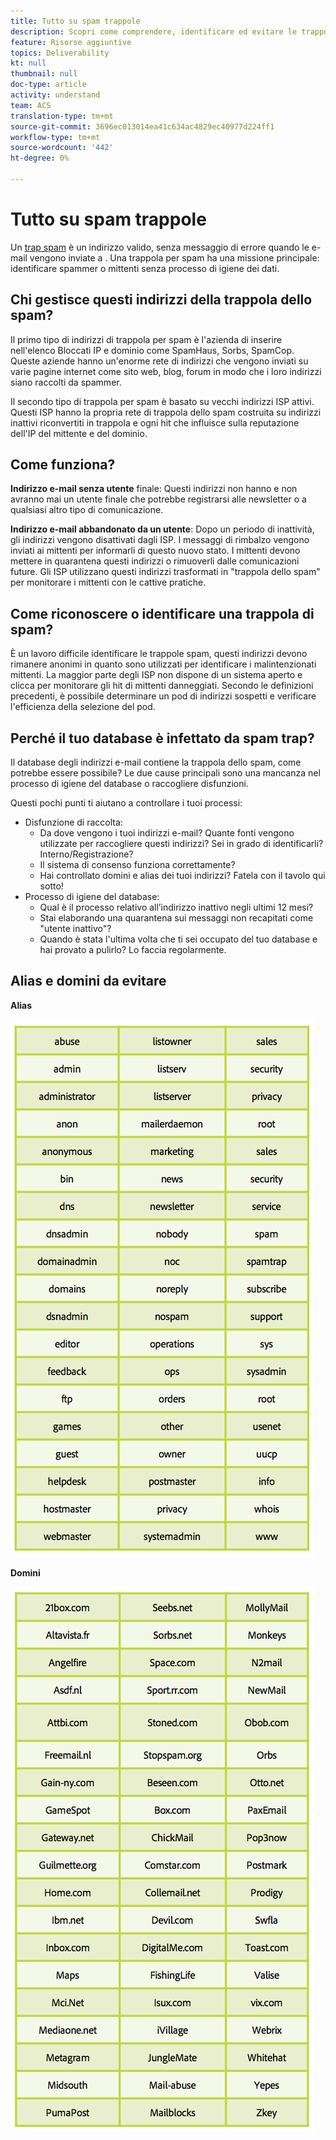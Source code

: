 ```yaml
---
title: Tutto su spam trappole
description: Scopri come comprendere, identificare ed evitare le trappole con spam durante la gestione del recapito messaggi.
feature: Risorse aggiuntive
topics: Deliverability
kt: null
thumbnail: null
doc-type: article
activity: understand
team: ACS
translation-type: tm+mt
source-git-commit: 3696ec013014ea41c634ac4829ec40977d224ff1
workflow-type: tm+mt
source-wordcount: '442'
ht-degree: 0%

---
```



# Tutto su spam trappole

Un [trap spam](/help/metrics/spam-traps.md) è un indirizzo valido, senza messaggio di errore quando le e-mail vengono inviate a . Una trappola per spam ha una missione principale: identificare spammer o mittenti senza processo di igiene dei dati.

## Chi gestisce questi indirizzi della trappola dello spam?

Il primo tipo di indirizzi di trappola per spam è l&#39;azienda di inserire nell&#39;elenco Bloccati IP e dominio come SpamHaus, Sorbs, SpamCop. Queste aziende hanno un&#39;enorme rete di indirizzi che vengono inviati su varie pagine internet come sito web, blog, forum in modo che i loro indirizzi siano raccolti da spammer.

Il secondo tipo di trappola per spam è basato su vecchi indirizzi ISP attivi. Questi ISP hanno la propria rete di trappola dello spam costruita su indirizzi inattivi riconvertiti in trappola e ogni hit che influisce sulla reputazione dell&#39;IP del mittente e del dominio.

## Come funziona?

**Indirizzo e-mail senza utente** finale: Questi indirizzi non hanno e non avranno mai un utente finale che potrebbe registrarsi alle newsletter o a qualsiasi altro tipo di comunicazione.

**Indirizzo e-mail abbandonato da un utente**: Dopo un periodo di inattività, gli indirizzi vengono disattivati dagli ISP. I messaggi di rimbalzo vengono inviati ai mittenti per informarli di questo nuovo stato. I mittenti devono mettere in quarantena questi indirizzi o rimuoverli dalle comunicazioni future. Gli ISP utilizzano questi indirizzi trasformati in &quot;trappola dello spam&quot; per monitorare i mittenti con le cattive pratiche.

## Come riconoscere o identificare una trappola di spam?

È un lavoro difficile identificare le trappole spam, questi indirizzi devono rimanere anonimi in quanto sono utilizzati per identificare i malintenzionati mittenti. La maggior parte degli ISP non dispone di un sistema aperto e clicca per monitorare gli hit di mittenti danneggiati. Secondo le definizioni precedenti, è possibile determinare un pod di indirizzi sospetti e verificare l&#39;efficienza della selezione del pod.

## Perché il tuo database è infettato da spam trap?

Il database degli indirizzi e-mail contiene la trappola dello spam, come potrebbe essere possibile? Le due cause principali sono una mancanza nel processo di igiene del database o raccogliere disfunzioni.

Questi pochi punti ti aiutano a controllare i tuoi processi:

* Disfunzione di raccolta:
   * Da dove vengono i tuoi indirizzi e-mail? Quante fonti vengono utilizzate per raccogliere questi indirizzi? Sei in grado di identificarli? Interno/Registrazione?
   * Il sistema di consenso funziona correttamente?
   * Hai controllato domini e alias dei tuoi indirizzi? Fatela con il tavolo qui sotto!
* Processo di igiene del database:
   * Qual è il processo relativo all’indirizzo inattivo negli ultimi 12 mesi?
   * Stai elaborando una quarantena sui messaggi non recapitati come &quot;utente inattivo&quot;?
   * Quando è stata l&#39;ultima volta che ti sei occupato del tuo database e hai provato a pulirlo? Lo faccia regolarmente.

## Alias e domini da evitare

**Alias**

![](../../help/assets/aliases.png)

**Domini**

![](../../help/assets/domains.png)